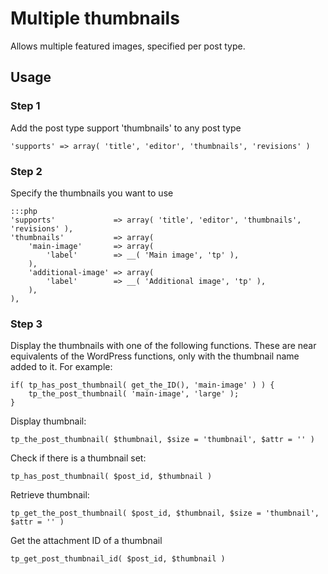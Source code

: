 Multiple thumbnails
===================

Allows multiple featured images, specified per post type.

## Usage

### Step 1
Add the post type support 'thumbnails' to any post type

	'supports' => array( 'title', 'editor', 'thumbnails', 'revisions' )

### Step 2
Specify the thumbnails you want to use
	
	:::php
	'supports'             => array( 'title', 'editor', 'thumbnails', 'revisions' ),
	'thumbnails'           => array(
		'main-image'       => array(
			'label'        => __( 'Main image', 'tp' ),
		),
		'additional-image' => array(
			'label'        => __( 'Additional image', 'tp' ),
		),
	),

### Step 3
Display the thumbnails with one of the following functions. These are near equivalents of the WordPress functions, only with the thumbnail name added to it. For example:
	
	if( tp_has_post_thumbnail( get_the_ID(), 'main-image' ) ) {
		tp_the_post_thumbnail( 'main-image', 'large' );
	}

Display thumbnail:
	
	tp_the_post_thumbnail( $thumbnail, $size = 'thumbnail', $attr = '' )

Check if there is a thumbnail set:
	
	tp_has_post_thumbnail( $post_id, $thumbnail )

Retrieve thumbnail:
	
	tp_get_the_post_thumbnail( $post_id, $thumbnail, $size = 'thumbnail', $attr = '' )

Get the attachment ID of a thumbnail

	tp_get_post_thumbnail_id( $post_id, $thumbnail )